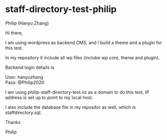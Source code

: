 # staff-directory-test-philip
Philip (Hanyu Zhang)

Hi there,

I am using wordpress as backend CMS, and I build a theme and a plugin for this test.

In my repository it include all wp files (inclube wp core, theme and plugin).

Backend login details is 

User: hanyuzhang  
Pass: @Philip2020

I am using philip-staff-directory-test.nz as a domain to do this test, IP address is set up to point to my local host.

I also include the database file in my repositor as well, which is staffdirectory.sql.

Thanks

Philip 
